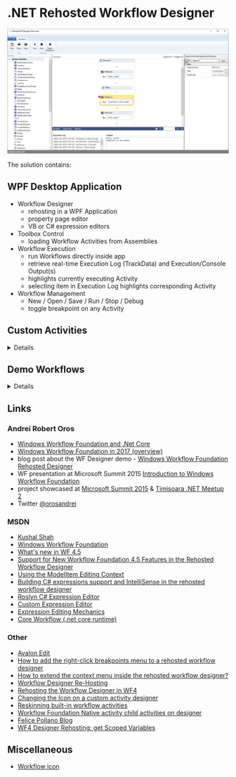# .NET Rehosted Workflow Designer

![.NET Rehosted Workflow Designer](rehosted-workflow-designer.png ".NET Rehosted Workflow Designer")

The solution contains:

## WPF Desktop Application
* Workflow Designer
  * rehosting in a WPF Application
  * property page editor
  * VB or C# expression editors
* Toolbox Control
  * loading Workflow Activities from Assemblies
* Workflow Execution
  * run Workflows directly inside app
  * retrieve real-time Execution Log (TrackData) and Execution/Console Output(s)
  * highlights currently executing Activity
  * selecting item in Execution Log highlights corresponding Activity
* Workflow Management
  * New / Open / Save / Run / Stop / Debug
  * toggle breakpoint on any Activity

## Custom Activities

<details>

* ShowMessageBox - displays in a MessageBox the Value of the InputData argument
* GetGroupMembers - retrieves the Member Names and Count for a specified Meetup.Com Group
* GetRSVPmembers - retrieves the Member Names and Count for a specified Meetup.Com Event

</details>

## Demo Workflows

<details>

### AzureVmPowerOperations.xaml
* InArguments - VM & Service names
* OutArguments - ActionPerformed
* the workflow connects to Azure & changes the VM power state: if Powered On it will be power off, else powered on

### LocalWinServicesCSV.xaml
* InArguments - Status (default is "running")
* the workflow retrieves the local windows services with the status defined by the inargument, writes the list to a file & opens it

### SvcMonitoring.xaml
* InArguments - Service
* OutArguments - Log
* the state machine workflows monitors the state of the specified windows service; if the state changes, the user gets notified via SMS

### Meetup.xaml
* InArguments - Meetup.COM REST API Key and RSVP (true / false)
* If RSVP = false - the Workflow outputs a list with the Members of a Meetup.Com Group
* If RSVP = true - the Workflow outputs a list with the Attending Members of a Meetup.Com Event

</details>

## Links

### Andrei Robert Oros
* [Windows Workflow Foundation and .Net Core](https://andreioros.com/blog/windows-workflow-foundation-net-core/)
* [Windows Workflow Foundation in 2017 (overview)](https://andreioros.com/blog/windows-workflow-foundation-2017/)
* blog post about the WF Designer demo - [Windows Workflow Foundation Rehosted Designer](http://andreioros.com/blog/windows-workflow-foundation-rehosted-designer/)
* WF presentation at Microsoft Summit 2015 [Introduction to Windows Workflow Foundation](http://www.slideshare.net/orosandrei/windows-workflow-foundation-54773529)
* project showcased at [Microsoft Summit 2015](http://andreioros.com/blog/workflow-foundation-microsoft-summit/#more-92) & [Timisoara .NET Meetup 2](http://www.meetup.com/Timisoara-NET-Meetup/events/186254642/)
* Twitter [@orosandrei](http://twitter.com/orosandrei)

### MSDN
* [Kushal Shah](https://docs.microsoft.com/en-us/archive/blogs/kushals/)
* [Windows Workflow Foundation](http://msdn.microsoft.com/en-us/library/dd489441(v=vs.110).aspx)
* [What's new in WF 4.5](https://msdn.microsoft.com/en-us/library/hh305677.aspx)
* [Support for New Workflow Foundation 4.5 Features in the Rehosted Workflow Designer](https://github.com/dotnet/docs/blob/master/docs/framework/windows-workflow-foundation/wf-features-in-the-rehosted-workflow-designer.md)
* [Using the ModelItem Editing Context](https://docs.microsoft.com/en-us/dotnet/framework/windows-workflow-foundation/using-the-modelitem-editing-context)
* [Building C# expressions support and IntelliSense in the rehosted workflow designer](https://docs.microsoft.com/en-gb/archive/blogs/workflowteam/building-c-expressions-support-and-intellisense-in-the-rehosted-workflow-designer)
* [Roslyn C# Expression Editor](https://github.com/dmetzgar/wf-rehost-roslyn)
* [Custom Expression Editor](https://blogs.msdn.microsoft.com/cathyk/2009/11/05/implementing-a-custom-expression-editor/)
* [Expression Editing Mechanics](https://blogs.msdn.microsoft.com/cathyk/2009/11/09/expression-editing-mechanics/)
* [Core Workflow (.net core runtime)](https://github.com/UiPath/corewf)

### Other
* [Avalon Edit](https://github.com/icsharpcode/AvalonEdit)
* [How to add the right-click breakpoints menu to a rehosted workflow designer
](https://stackoverflow.com/questions/25363874/how-to-add-the-right-click-breakpoints-menu-to-a-rehosted-workflow-designer)
* [How to extend the context menu inside the rehosted workflow designer?
](https://stackoverflow.com/questions/35239162/how-to-extend-the-context-menu-inside-the-rehosted-workflow-designer)
* [Workflow Designer Re-Hosting](https://www.c-sharpcorner.com/article/workflow-designer-re-hosting/)
* [Rehosting the Workflow Designer in WF4](https://blogs.msmvps.com/theproblemsolver/2009/12/23/rehosting-the-workflow-designer-in-wf4/)
* [Changing the Icon on a custom activity designer](https://blogs.msmvps.com/theproblemsolver/2010/01/25/changing-the-icon-on-a-custom-activity-designer/)
* [Reskinning built-in workflow activities](https://kevsoft.net/2014/02/28/re-skinning-built-in-wf-activities.html)
* [Workflow Foundation Native activity child activities on designer
](https://stackoverflow.com/questions/16970113/workflow-foundation-native-activity-child-activities-on-designer)
* [Felice Pollano Blog](http://www.felicepollano.com/CategoryView,category,ReHosting.aspx)
* [WF4 Designer Rehosting: get Scoped Variables
](https://adrianot75.wordpress.com/2010/11/23/wf4-designer-rehosting-get-scoped-variables/)

## Miscellaneous
* [Workflow icon](https://www.visualpharm.com/free-icons/workflow-595b40b85ba036ed117dc5ff)

